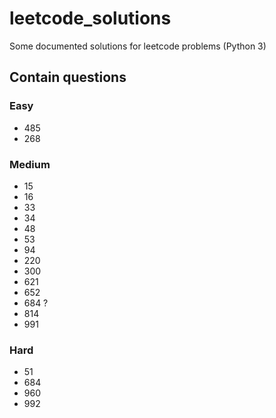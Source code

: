 # leetcode_solutions
Some documented solutions for leetcode problems (Python 3)

## Contain questions

### Easy
* 485
* 268

### Medium
* 15
* 16
* 33
* 34
* 48
* 53
* 94
* 220
* 300
* 621
* 652
* 684 ?
* 814
* 991

### Hard
* 51
* 684
* 960
* 992
